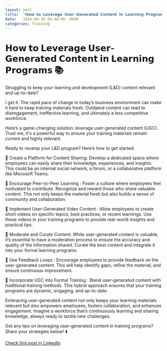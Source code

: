 ```yaml
---
layout: post
title:  "𝗛𝗼𝘄 𝘁𝗼 𝗟𝗲𝘃𝗲𝗿𝗮𝗴𝗲 𝗨𝘀𝗲𝗿-𝗚𝗲𝗻𝗲𝗿𝗮𝘁𝗲𝗱 𝗖𝗼𝗻𝘁𝗲𝗻𝘁 𝗶𝗻 𝗟𝗲𝗮𝗿𝗻𝗶𝗻𝗴 𝗣𝗿𝗼𝗴𝗿𝗮𝗺𝘀 📚"
date:   2024-09-30 09:40:00 -0600
categories: Training
---
```


# 𝗛𝗼𝘄 𝘁𝗼 𝗟𝗲𝘃𝗲𝗿𝗮𝗴𝗲 𝗨𝘀𝗲𝗿-𝗚𝗲𝗻𝗲𝗿𝗮𝘁𝗲𝗱 𝗖𝗼𝗻𝘁𝗲𝗻𝘁 𝗶𝗻 𝗟𝗲𝗮𝗿𝗻𝗶𝗻𝗴 𝗣𝗿𝗼𝗴𝗿𝗮𝗺𝘀 📚

Struggling to keep your learning and development (L&D) content relevant and up-to-date?

I get it. The rapid pace of change in today’s business environment can make it hard to keep training materials fresh. Outdated content can lead to disengagement, ineffective learning, and ultimately a less competitive workforce.

Here’s a game-changing solution: leverage user-generated content (UGC). Trust me, it's a powerful way to ensure your training materials remain current and highly relevant. 

Ready to revamp your L&D program? Here’s how to get started:

📌 Create a Platform for Content Sharing: Develop a dedicated space where employees can easily share their knowledge, experiences, and insights. This could be an internal social network, a forum, or a collaborative platform like Microsoft Teams.

📌 Encourage Peer-to-Peer Learning : Foster a culture where employees feel motivated to contribute. Recognize and reward those who share valuable content. This not only keeps the material fresh but also builds a sense of community and collaboration.

📌 Implement User-Generated Video Content : Allow employees to create short videos on specific topics, best practices, or recent learnings. Use these videos in your training programs to provide real-world insights and practical tips.

📌 Moderate and Curate Content: While user-generated content is valuable, it’s essential to have a moderation process to ensure the accuracy and quality of the information shared. Curate the best content and integrate it into your formal learning programs.

📌 Use Feedback Loops : Encourage employees to provide feedback on the user-generated content. This will help identify gaps, refine the material, and ensure continuous improvement.

📌 Incorporate UGC into Formal Training : Blend user-generated content with traditional training methods. This hybrid approach ensures that your training programs are dynamic, engaging, and up-to-date.

Embracing user-generated content not only keeps your learning materials relevant but also empowers employees, fosters collaboration, and enhances engagement. Imagine a workforce that’s continuously learning and sharing knowledge, always ready to tackle new challenges.

Got any tips on leveraging user-generated content in training programs? Share your strategies below! ⬇️

[Check this post in LinkedIn](link)